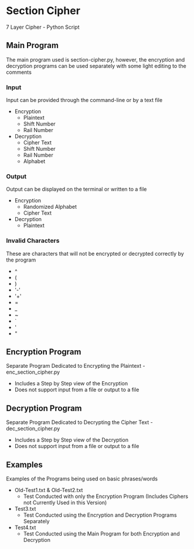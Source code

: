 # Section Cipher
7 Layer Cipher - Python Script 

## Main Program
The main program used is section-cipher.py, however, the encryption and decryption programs can be used separately with some light editing to the comments

### Input
Input can be provided through the command-line or by a text file
* Encryption
    * Plaintext
    * Shift Number
    * Rail Number
* Decryption
    * Cipher Text
    * Shift Number
    * Rail Number
    * Alphabet

### Output
Output can be displayed on the terminal or written to a file
* Encryption
    * Randomized Alphabet
    * Cipher Text
* Decryption
    * Plaintext

### Invalid Characters
These are characters that will not be encrypted or decrypted correctly by the program
* ^
* (
* )
* '-'
* '+'
* =
* _
* ~
* `
* '
* "

## Encryption Program
Separate Program Dedicated to Encrypting the Plaintext - enc_section_cipher.py
* Includes a Step by Step view of the Encryption
* Does not support input from a file or output to a file

## Decryption Program
Separate Program Dedicated to Decrypting the Cipher Text - dec_section_cipher.py
* Includes a Step by Step view of the Decryption
* Does not support input from a file or output to a file

## Examples
Examples of the Programs being used on basic phrases/words
* Old-Test1.txt & Old-Test2.txt
    * Test Conducted with only the Encryption Program (Includes Ciphers not Currently Used in this Version)
* Test3.txt
    * Test Conducted using the Encryption and Decryption Programs Separately
* Test4.txt
    * Test Conducted using the Main Program for both Encryption and Decryption
